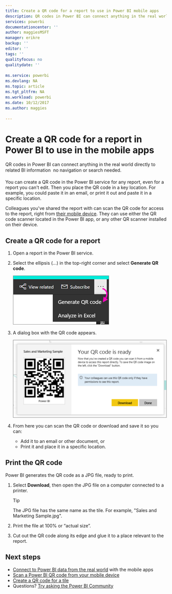 ```yaml
---
title: Create a QR code for a report to use in Power BI mobile apps
description: QR codes in Power BI can connect anything in the real world directly to related BI information in the Power BI mobile app, no search needed.
services: powerbi
documentationcenter: ''
author: maggiesMSFT
manager: erikre
backup: ''
editor: ''
tags: ''
qualityfocus: no
qualitydate: ''

ms.service: powerbi
ms.devlang: NA
ms.topic: article
ms.tgt_pltfrm: NA
ms.workload: powerbi
ms.date: 10/12/2017
ms.author: maggies

---
```

# Create a QR code for a report in Power BI to use in the mobile apps
QR codes in Power BI can connect anything in the real world directly to related BI information &#151; no navigation or search needed.

You can create a QR code in the Power BI service for any report, even for a report you can't edit. Then you place the QR code in a key location. For example, you could paste it in an email, or print it out and paste it in a specific location. 

Colleagues you've shared the report with can scan the QR code for access to the report, right from [their mobile device](powerbi-mobile-qr-code-for-tile.md). They can use either the QR code scanner located in the Power BI app, or any other QR scanner installed on their device.

## Create a QR code for a report
1. Open a report in the Power BI service.
2. Select the ellipsis (...) in the top-right corner and select **Generate QR code**. 
   
    ![](media/service-create-qr-code-for-report/power-bi-create-qr-code-report.png)
3. A dialog box with the QR code appears. 
   
    ![](media/service-create-qr-code-for-report/powerbi_report_qrcode.png)
4. From here you can scan the QR code or download and save it so you can: 
   
   * Add it to an email or other document, or 
   * Print it and place it in a specific location. 

## Print the QR code
Power BI generates the QR code as a JPG file, ready to print. 

1. Select **Download**, then open the JPG file on a computer connected to a printer.  
   
   > [!TIP]
   > The JPG file has the same name as the tile. For example, "Sales and Marketing Sample.jpg".
   > 
   > 
2. Print the file at 100% or “actual size”.  
3. Cut out the QR code along its edge and glue it to a place relevant to the report. 

## Next steps
* [Connect to Power BI data from the real world](powerbi-mobile-data-in-real-world-context.md) with the mobile apps
* [Scan a Power BI QR code from your mobile device](powerbi-mobile-qr-code-for-tile.md)
* [Create a QR code for a tile](powerbi-service-qr-code-for-tile.md)
* Questions? [Try asking the Power BI Community](http://community.powerbi.com/)

